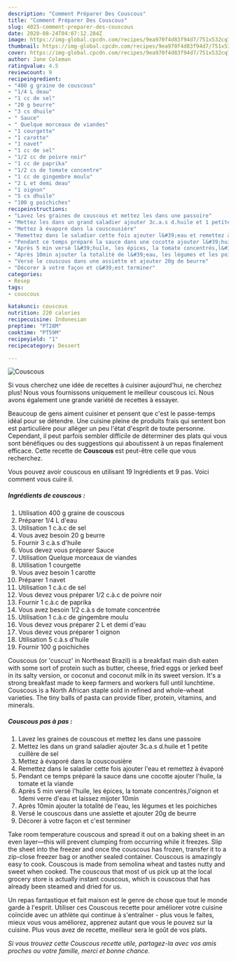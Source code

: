 ```yaml
---
description: "Comment Préparer Des Couscous"
title: "Comment Préparer Des Couscous"
slug: 4025-comment-preparer-des-couscous
date: 2020-08-24T04:07:12.284Z
image: https://img-global.cpcdn.com/recipes/9ea970f4d83f94d7/751x532cq70/couscous-photo-principale-de-la-recette.jpg
thumbnail: https://img-global.cpcdn.com/recipes/9ea970f4d83f94d7/751x532cq70/couscous-photo-principale-de-la-recette.jpg
cover: https://img-global.cpcdn.com/recipes/9ea970f4d83f94d7/751x532cq70/couscous-photo-principale-de-la-recette.jpg
author: Jane Coleman
ratingvalue: 4.5
reviewcount: 9
recipeingredient:
- "400 g graine de couscous"
- "1/4 L deau"
- "1 cc de sel"
- "20 g beurre"
- "3 cs dhuile"
- " Sauce"
- " Quelque morceaux de viandes"
- "1 courgette"
- "1 carotte"
- "1 navet"
- "1 cc de sel"
- "1/2 cc de poivre noir"
- "1 cc de paprika"
- "1/2 cs de tomate concentre"
- "1 cc de gingembre moulu"
- "2 L et demi deau"
- "1 oignon"
- "5 cs dhuile"
- "100 g poichiches"
recipeinstructions:
- "Lavez les graines de couscous et mettez les dans une passoire"
- "Mettez les dans un grand saladier ajouter 3c.a.s d.huile et 1 petite cuillère de sel"
- "Mettez à évaporé dans la couscousière"
- "Remettez dans le saladier cette fois ajouter l&#39;eau et remettez à évaporé"
- "Pendant ce temps préparé la sauce dans une cocotte ajouter l&#39;huile, la tomate et la viande"
- "Après 5 min versé l&#39;huile, les épices, la tomate concentrés,l&#39;oignon et 1demi verre d&#39;eau et laissez mijoter 10min"
- "Après 10min ajouter la totalité de l&#39;eau, les légumes et les poichiches"
- "Versé le couscous dans une assiette et ajouter 20g de beurre"
- "Décorer à votre façon et c&#39;est terminer"
categories:
- Resep
tags:
- couscous

katakunci: couscous 
nutrition: 220 calories
recipecuisine: Indonesian
preptime: "PT28M"
cooktime: "PT59M"
recipeyield: "1"
recipecategory: Dessert

---
```



![Couscous](https://img-global.cpcdn.com/recipes/9ea970f4d83f94d7/751x532cq70/couscous-photo-principale-de-la-recette.jpg)

Si vous cherchez une idée de recettes à cuisiner aujourd'hui, ne cherchez plus! Nous vous fournissons uniquement le meilleur couscous ici. Nous avons également une grande variété de recettes à essayer.

Beaucoup de gens aiment cuisiner et pensent que c'est le passe-temps idéal pour se détendre. Une cuisine pleine de produits frais qui sentent bon est particulière pour alléger un peu l'état d'esprit de toute personne. Cependant, il peut parfois sembler difficile de déterminer des plats qui vous sont bénéfiques ou des suggestions qui aboutissent à un repas finalement efficace. Cette recette de <strong> Couscous </strong> est peut-être celle que vous recherchez.

<!--inarticleads1-->

Vous pouvez avoir couscous en utilisant 19 Ingrédients et 9 pas. Voici comment vous cuire il.

##### Ingrédients de couscous :

1. Utilisation 400 g graine de couscous
1. Préparer 1/4 L d&#39;eau
1. Utilisation 1 c.à.c de sel
1. Vous avez besoin 20 g beurre
1. Fournir 3 c.à.s d&#39;huile
1. Vous devez vous préparer  Sauce
1. Utilisation  Quelque morceaux de viandes
1. Utilisation 1 courgette
1. Vous avez besoin 1 carotte
1. Préparer 1 navet
1. Utilisation 1 c.à.c de sel
1. Vous devez vous préparer 1/2 c.à.c de poivre noir
1. Fournir 1 c.à.c de paprika
1. Vous avez besoin 1/2 c.à.s de tomate concentrée
1. Utilisation 1 c.à.c de gingembre moulu
1. Vous devez vous préparer 2 L et demi d&#39;eau
1. Vous devez vous préparer 1 oignon
1. Utilisation 5 c.à.s d&#39;huile
1. Fournir 100 g poichiches


Couscous (or &#39;cuscuz&#39; in Northeast Brazil) is a breakfast main dish eaten with some sort of protein such as butter, cheese, fried eggs or jerked beef in its salty version, or coconut and coconut milk in its sweet version. It&#39;s a strong breakfast made to keep farmers and workers full until lunchtime. Couscous is a North African staple sold in refined and whole-wheat varieties. The tiny balls of pasta can provide fiber, protein, vitamins, and minerals. 

<!--inarticleads2-->

##### Couscous pas à pas :

1. Lavez les graines de couscous et mettez les dans une passoire
1. Mettez les dans un grand saladier ajouter 3c.a.s d.huile et 1 petite cuillère de sel
1. Mettez à évaporé dans la couscousière
1. Remettez dans le saladier cette fois ajouter l&#39;eau et remettez à évaporé
1. Pendant ce temps préparé la sauce dans une cocotte ajouter l&#39;huile, la tomate et la viande
1. Après 5 min versé l&#39;huile, les épices, la tomate concentrés,l&#39;oignon et 1demi verre d&#39;eau et laissez mijoter 10min
1. Après 10min ajouter la totalité de l&#39;eau, les légumes et les poichiches
1. Versé le couscous dans une assiette et ajouter 20g de beurre
1. Décorer à votre façon et c&#39;est terminer


Take room temperature couscous and spread it out on a baking sheet in an even layer—this will prevent clumping from occurring while it freezes. Slip the sheet into the freezer and once the couscous has frozen, transfer it to a zip-close freezer bag or another sealed container. Couscous is amazingly easy to cook. Couscous is made from semolina wheat and tastes nutty and sweet when cooked. The couscous that most of us pick up at the local grocery store is actually instant couscous, which is couscous that has already been steamed and dried for us. 

<!--inarticleads1-->

<p>
Un repas fantastique et fait maison est le genre de chose que tout le monde garde à l'esprit. Utiliser ces Couscous recette pour améliorer votre cuisine coïncide avec un athlète qui continue à s'entraîner - plus vous le faites, mieux vous vous améliorez, apprenez autant que vous le pouvez sur la cuisine. Plus vous avez de recette, meilleur sera le goût de vos plats.
</p>

<p>
<i>Si vous trouvez cette Couscous recette utile, partagez-la avec vos amis proches ou votre famille, merci et bonne chance.</i>
</p>
